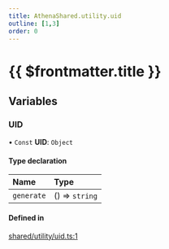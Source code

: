 ```yaml
---
title: AthenaShared.utility.uid
outline: [1,3]
order: 0
---
```


# {{ $frontmatter.title }}


## Variables

### UID

• `Const` **UID**: `Object`

#### Type declaration

| Name | Type |
| :------ | :------ |
| `generate` | () => `string` |

#### Defined in

[shared/utility/uid.ts:1](https://github.com/Stuyk/altv-athena/blob/7805c27/src/core/shared/utility/uid.ts#L1)
